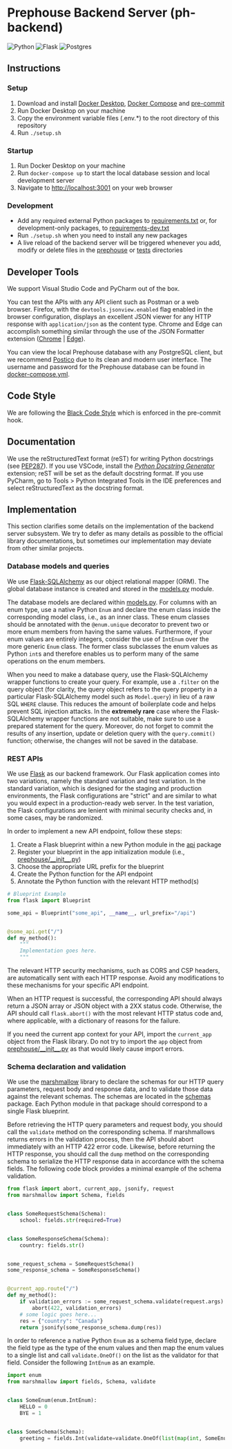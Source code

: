 # Prephouse Backend Server (ph-backend)

![Python](https://img.shields.io/badge/python-3670A0?style=for-the-badge&logo=python&logoColor=ffdd54)
![Flask](https://img.shields.io/badge/flask-%23000.svg?style=for-the-badge&logo=flask&logoColor=white)
![Postgres](https://img.shields.io/badge/postgres-%23316192.svg?style=for-the-badge&logo=postgresql&logoColor=white)

## Instructions

### Setup

1. Download and install [Docker Desktop][docker-desktop], [Docker Compose][docker-compose] and
   [pre-commit][pre-commit]
2. Run Docker Desktop on your machine
3. Copy the environment variable files (.env.\*) to the root directory of this repository
4. Run `./setup.sh`

### Startup

1. Run Docker Desktop on your machine
2. Run `docker-compose up` to start the local database session and local development server
3. Navigate to <http://localhost:3001> on your web browser

### Development

- Add any required external Python packages to [requirements.txt](requirements.txt) or, for
  development-only packages, to [requirements-dev.txt](requirements-dev.txt)
- Run `./setup.sh` when you need to install any new packages
- A live reload of the backend server will be triggered whenever you add, modify or delete files in
  the [prephouse](prephouse) or [tests](tests) directories

[docker-desktop]: https://www.docker.com/products/docker-desktop
[docker-compose]: https://docs.docker.com/compose/install/
[pre-commit]: https://pre-commit.com/

## Developer Tools

We support Visual Studio Code and PyCharm out of the box.

You can test the APIs with any API client such as Postman or a web browser. Firefox, with the
`devtools.jsonview.enabled` flag enabled in the browser configuration, displays an excellent
JSON viewer for any HTTP response with `application/json` as the content type. Chrome and Edge can
accomplish something similar through the use of the JSON Formatter extension
([Chrome][json-formatter-chrome] | [Edge][json-formatter-edge]).

You can view the local Prephouse database with any PostgreSQL client, but we recommend
[Postico][postico] due to its clean and modern user interface. The username and password
for the Prephouse database can be found in [docker-compose.yml](docker-compose.yml).

[json-formatter-chrome]: https://chrome.google.com/webstore/detail/json-formatter/bcjindcccaagfpapjjmafapmmgkkhgoa
[json-formatter-edge]: https://microsoftedge.microsoft.com/addons/detail/json-formatter-for-edge/njpoigijhgbionbfdbaopheedbpdoddi
[postico]: https://eggerapps.at/postico/

## Code Style

We are following the [Black Code Style][black-code-style] which is enforced in the pre-commit hook.

[pep8]: https://www.python.org/dev/peps/pep-0008/
[black-code-style]: https://black.readthedocs.io/en/stable/the_black_code_style/current_style.html

## Documentation

We use the reStructuredText format (reST) for writing Python docstrings (see [PEP287][]). If you use VSCode,
install the [_Python Docstring Generator_][vsc-ds-generator] extension; reST will be set as the default docstring
format. If you use PyCharm, go to Tools > Python Integrated Tools in the IDE preferences and select reStructuredText
as the docstring format.

[pep287]: https://www.python.org/dev/peps/pep-0287/
[vsc-ds-generator]: https://marketplace.visualstudio.com/items?itemName=njpwerner.autodocstring

## Implementation

This section clarifies some details on the implementation of the backend server subsystem. We try to defer as many
details as possible to the official library documentations, but sometimes our implementation may deviate from other
similar projects.

### Database models and queries

We use [Flask-SQLAlchemy][flask-sqlalchemy] as our object relational mapper (ORM). The global database
instance is created and stored in the [models.py](prephouse/models.py) module.

The database models are declared within [models.py](prephouse/models.py). For columns with an enum type,
use a native Python `Enum` and declare the enum class inside the corresponding model class, i.e., as an
inner class. These enum classes should be annotated with the `@enum.unique` decorator to prevent
two or more enum members from having the same values. Furthermore, if your enum values are entirely integers,
consider the use of `IntEnum` over the more generic `Enum` class. The former class subclasses the enum values
as Python `int`s and therefore enables us to perform many of the same operations on the enum members.

When you need to make a database query, use the Flask-SQLAlchemy wrapper functions to create your query.
For example, use a `.filter` on the query object (for clarity, the query object refers to the query property
in a particular Flask-SQLAlchemy model such as `Model.query`) in lieu of a raw SQL `WHERE` clause. This
reduces the amount of boilerplate code and helps prevent SQL injection attacks. In the **extremely rare**
case where the Flask-SQLAlchemy wrapper functions are not suitable, make sure to use a prepared statement
for the query. Moreover, do not forget to commit the results of any insertion, update or deletion query
with the `query.commit()` function; otherwise, the changes will not be saved in the database.

[flask-sqlalchemy]: https://flask-sqlalchemy.palletsprojects.com/en/2.x/

### REST APIs

We use [Flask][flask] as our backend framework. Our Flask application comes into two variations, namely
the standard variation and test variation. In the standard variation, which is designed for the staging
and production environments, the Flask configurations are "strict" and are similar to what you would expect
in a production-ready web server. In the test variation, the Flask configurations are lenient with
minimal security checks and, in some cases, may be randomized.

In order to implement a new API endpoint, follow these steps:

1. Create a Flask blueprint within a new Python module in the [api](prephouse/api) package
2. Register your blueprint in the app initialization module (i.e., [prephouse/\_\_init\_\_.py](prephouse/__init__.py))
3. Choose the appropriate URL prefix for the blueprint
4. Create the Python function for the API endpoint
5. Annotate the Python function with the relevant HTTP method(s)

```python
# Blueprint Example
from flask import Blueprint

some_api = Blueprint("some_api", __name__, url_prefix="/api")


@some_api.get("/")
def my_method():
    """
    Implementation goes here.
    """
```

The relevant HTTP security mechanisms, such as CORS and CSP headers, are automatically sent with each HTTP response.
Avoid any modifications to these mechanisms for your specific API endpoint.

When an HTTP request is successful, the corresponding API should always return a JSON array or JSON object with a
2XX status code. Otherwise, the API should call `flask.abort()` with the most relevant HTTP status code and,
where applicable, with a dictionary of reasons for the failure.

If you need the current app context for your API, import the `current_app` object from the Flask library.
Do not try to import the `app` object from [prephouse/\_\_init\_\_.py](prephouse/__init__.py) as that would
likely cause import errors.

[flask]: https://flask.palletsprojects.com/en/2.0.x/

### Schema declaration and validation

We use the [marshmallow] library to declare the schemas for our HTTP query parameters, request body and response data,
and to validate those data against the relevant schemas. The schemas are located in the [schemas](prephouse/schemas)
package. Each Python module in that package should correspond to a single Flask blueprint.

Before retrieving the HTTP query parameters and request body, you should call the `validate` method on the
corresponding schema. If marshmallows returns errors in the validation process, then the API should abort
immediately with an HTTP 422 error code. Likewise, before returning the HTTP response, you should call the `dump`
method on the corresponding schema to serialize the HTTP response data in accordance with the schema fields. The
following code block provides a minimal example of the schema validation.

```python
from flask import abort, current_app, jsonify, request
from marshmallow import Schema, fields


class SomeRequestSchema(Schema):
    school: fields.str(required=True)


class SomeResponseSchema(Schema):
    country: fields.str()


some_request_schema = SomeRequestSchema()
some_response_schema = SomeResponseSchema()


@current_app.route("/")
def my_method():
    if validation_errors := some_request_schema.validate(request.args):
        abort(422, validation_errors)
    # some logic goes here...
    res = {"country": "Canada"}
    return jsonify(some_response_schema.dump(res))
```

In order to reference a native Python `Enum` as a schema field type, declare the field type as the type of the enum
values and then map the enum values to a single list and call `validate.OneOf()` on the list as the validator for that
field. Consider the following `IntEnum` as an example.

```python
import enum
from marshmallow import fields, Schema, validate


class SomeEnum(enum.IntEnum):
    HELLO = 0
    BYE = 1


class SomeSchema(Schema):
    greeting = fields.Int(validate=validate.OneOf(list(map(int, SomeEnum))))
```

[marshmallow]: https://marshmallow.readthedocs.io/en/stable/
